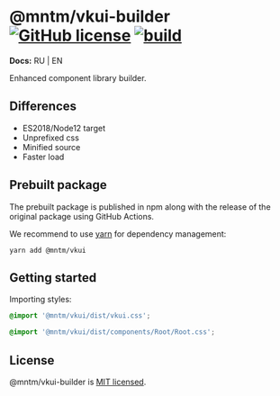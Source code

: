 # @mntm/vkui-builder [![GitHub license](https://img.shields.io/badge/license-MIT-blue.svg)](https://github.com/maxi-team/vkui-builder/blob/master/LICENSE) [![build](https://github.com/mntm-lib/vkui-builder/actions/workflows/build.yml/badge.svg)](https://github.com/mntm-lib/vkui-builder/actions/workflows/build.yml)

**Docs:** RU | EN

Enhanced component library builder.

## Differences

- ES2018/Node12 target
- Unprefixed css
- Minified source
- Faster load

## Prebuilt package

The prebuilt package is published in npm along with the release of the original package using GitHub Actions.

We recommend to use [yarn](https://classic.yarnpkg.com/en/docs/install/) for dependency management:

```shell
yarn add @mntm/vkui
```

## Getting started

Importing styles:

```css
@import '@mntm/vkui/dist/vkui.css';

@import '@mntm/vkui/dist/components/Root/Root.css';
```

## License

@mntm/vkui-builder is [MIT licensed](./LICENSE).
